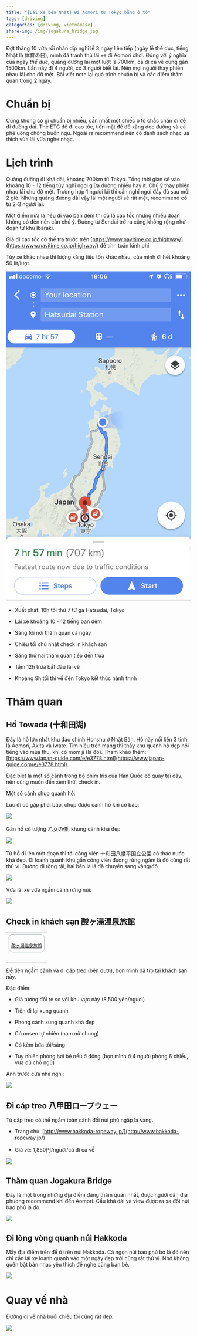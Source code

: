 ```yaml
---
title: "[Lái xe bên Nhật] Đi Aomori từ Tokyo bằng ô tô"
tags: [driving]
categories: [driving, vietnamese]
share-img: /img/jogakura_bridge.jpg
---
```


Đợt tháng 10 vừa rồi nhân dịp nghỉ lễ 3 ngày liên tiếp (ngày lễ thể dục, tiếng Nhật là 体育の日), mình đã tranh thủ lái xe đi Aomori chơi. Đúng với ý nghĩa của ngày *thể dục*, quãng đường lái một lượt là 700km, cả đi cả về cũng gần 1500km. Lần này đi 4 người, có 3 người biết lái. Nên mọi người thay phiên nhau lái cho đỡ mệt. Bài viết note lại quá trình chuẩn bị và các điểm thăm quan trong 2 ngày.

# Chuẩn bị

Cũng không có gì chuẩn bị nhiều, cần nhất một chiếc ô tô chắc chắn đi để đi đường dài. Thẻ ETC để đi cao tốc, tiền mặt để đổ xăng dọc đường và cà phê uống chống buồn ngủ. Ngoài ra recommend nên có danh sách nhạc ưa thích vừa lái vừa nghe nhạc.

# Lịch trình

Quãng đường đi khá dài, khoảng 700km từ Tokyo. Tổng thời gian sẽ vào khoảng 10 - 12 tiếng tùy nghỉ ngơi giữa đường nhiều hay ít. Chú ý thay phiên nhau lái cho đỡ mệt. Trường hợp 1 người lái thì cần nghỉ ngơi đầy đủ sau mỗi 2 giờ. Nhưng quãng đường dài vậy lái một người sẽ rất mệt, recommend có từ 2-3 người lái.

Một điểm nữa là nếu đi vào ban đêm thì dù là cao tốc nhưng nhiều đoạn không có đèn nên cần chú ý. Đường từ Sendai trở ra cũng không rộng như đoạn từ khu Ibaraki.

Giá đi cao tốc có thể tra trước trên [https://www.navitime.co.jp/highway/](https://www.navitime.co.jp/highway/) để tính toán kinh phí.

Tùy xe khác nhau thì lượng xăng tiêu tốn khác nhau, của mình đi hết khoảng 50 lít/lượt.

![](/img/aomori_trip_map.png)

* Xuất phát: 10h tối thứ 7 từ ga Hatsudai, Tokyo

* Lái xe khoảng 10 - 12 tiếng ban đêm

* Sáng tới nơi thăm quan cả ngày

* Chiều tối chủ nhật check in khách sạn

* Sáng thứ hai thăm quan tiếp đến trưa

* Tầm 12h trưa bắt đầu lái về

* Khoảng 9h tối thì về đến Tokyo kết thúc hành trình

# Thăm quan

## Hồ Towada (十和田湖)

Đây là hồ lớn nhất khu đảo chính Honshu ở Nhật Bản. Hồ này nối liền 3 tỉnh là Aomori, Akita và Iwate. Tìm hiểu trên mạng thì thấy khu quanh hồ đẹp nổi tiếng vào mùa thu, khi có momiji (lá đỏ). Tham khảo thêm: [https://www.japan-guide.com/e/e3778.html](https://www.japan-guide.com/e/e3778.html).

Đặc biệt là một số cảnh trong bộ phim Iris của Hàn Quốc có quay tại đây, nên cũng muốn đến xem thử, check in.

Một số cảnh chụp quanh hồ:

Lúc đi có gặp phải bão, chụp được cảnh hồ khi có bão:

![](/img/towada_lake_01.jpg)

Gần hồ có tượng 乙女の像, khung cảnh khá đẹp

![](/img/towada_lake_02.jpg)

Từ hồ đi lên một đoạn thì tới công viên 十和田八幡平国立公園 có thác nước khá đẹp. Đi loanh quanh khu gần công viên đường rừng ngắm lá đỏ cũng rất thú vị. Đường đi rộng rãi, hai bên là lá đã chuyển sang vàng/đỏ.

![](/img/towada_park.jpg)

Vừa lái xe vừa ngắm cảnh rừng núi:

![](/img/towada_park_road.jpg)

## Check in khách sạn 酸ヶ湯温泉旅館

<table border="0" cellpadding="0" cellspacing="0"><tr><td><div style="border:1px solid #95a5a6;border-radius:.75rem;background-color:#FFFFFF;margin:0px;padding:5px 0;text-align:center;overflow:hidden;"><a href="https://hb.afl.rakuten.co.jp/hgc/172dc981.0d9ad097.172dc982.5615b2bd/?pc=https%3A%2F%2Ftravel.rakuten.co.jp%2FHOTEL%2F41009%2F41009.html%3Fcid%3Dtr_af_1632&m=https%3A%2F%2Ftravel.rakuten.co.jp%2FHOTEL%2F41009%2F41009.html%3Fcid%3Dtr_af_1632&link_type=picttext&ut=eyJwYWdlIjoiaXRlbSIsInR5cGUiOiJwaWN0dGV4dCIsInNpemUiOiIweDAiLCJuYW0iOjEsIm5hbXAiOiJkb3duIiwiY29tIjoxLCJjb21wIjoiZG93biIsInByaWNlIjowLCJib3IiOjEsImNvbCI6MSwiYmJ0biI6MX0%3D" target="_blank" rel="nofollow" style="word-wrap:break-word;"  ><img src="https://hbb.afl.rakuten.co.jp/hgb/172dc981.0d9ad097.172dc982.5615b2bd/?me_id=2100001&item_id=41009&m=https%3A%2F%2Fimg.travel.rakuten.co.jp%2Fimage%2Fimgr_100%3Fno%3D41009&pc=https%3A%2F%2Fimg.travel.rakuten.co.jp%2Fimage%2Fimgr_100%3Fno%3D41009" border="0" style="margin:2px" alt="" title=""></a><p style="font-size:12px;line-height:1.4em;text-align:left;margin:0px;padding:2px 6px;word-wrap:break-word"><a href="https://hb.afl.rakuten.co.jp/hgc/172dc981.0d9ad097.172dc982.5615b2bd/?pc=https%3A%2F%2Ftravel.rakuten.co.jp%2FHOTEL%2F41009%2F41009.html%3Fcid%3Dtr_af_1632&m=https%3A%2F%2Ftravel.rakuten.co.jp%2FHOTEL%2F41009%2F41009.html%3Fcid%3Dtr_af_1632&link_type=picttext&ut=eyJwYWdlIjoiaXRlbSIsInR5cGUiOiJwaWN0dGV4dCIsInNpemUiOiIweDAiLCJuYW0iOjEsIm5hbXAiOiJkb3duIiwiY29tIjoxLCJjb21wIjoiZG93biIsInByaWNlIjowLCJib3IiOjEsImNvbCI6MSwiYmJ0biI6MX0%3D" target="_blank" rel="nofollow" style="word-wrap:break-word;"  >酸ヶ湯温泉旅館</a></p></div><br><p style="color:#000000;font-size:12px;line-height:1.4em;margin:5px;word-wrap:break-word"></p></td></tr></table>

Để tiện ngắm cảnh và đi cáp treo (bên dưới), bọn mình đã trọ tại khách sạn này.

Đặc điểm:

* Giá tương đối rẻ so với khu vực này (8,500 yên/người)

* Tiện đi lại xung quanh

* Phong cảnh xung quanh khá đẹp

* Có onsen tự nhiên (nam nữ chung)

* Có kèm bữa tối/sáng

* Tuy nhiên phòng hơi bé nếu ở đông (bọn mình ở 4 người phòng 6 chiếu, vừa đủ chỗ ngủ)

Ảnh trước cửa nhà nghỉ:

![](/img/aomori_hotel.jpg)

## Đi cáp treo 八甲田ロープウェー

Từ cáp treo có thể ngắm toàn cảnh đồi núi phủ ngập lá vàng.

* Trang chủ: [http://www.hakkoda-ropeway.jp/](http://www.hakkoda-ropeway.jp/)

* Giá vé: 1,850円/người/cả đi cả về

![](/img/hakkoda_ropeway.jpg)

## Thăm quan Jogakura Bridge

Đây là một trong những địa điểm đáng thăm quan nhất, được người dân địa phương recommend khi đến Aomori. Cầu khá dài và view được ra xa đồi núi bao phủ lá đỏ.

![](/img/jogakura_bridge.jpg)


## Đi lòng vòng quanh núi Hakkoda

Mấy địa điểm trên để ở trên núi Hakkoda. Cả ngọn núi bao phủ bở lá đó nên chỉ cần lái xe loanh quanh vào một ngày đẹp trời cũng rất thú vị. Nhớ không quên bật bản nhạc yêu thích để nghe cùng bạn bè.

![](/img/hakkoda_mount_road.jpg)

# Quay về nhà

Đường đi về nhà buổi chiều tối cũng rất đẹp.

![](/img/aomori_trip_back.jpg)

